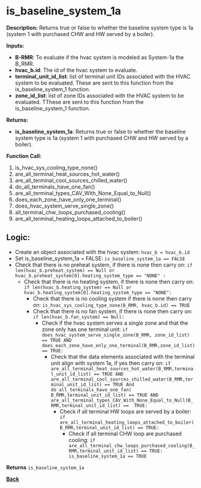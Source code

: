 # is_baseline_system_1a  

**Description:** Returns true or false to whether the baseline system type is 1a (system 1 with purchased CHW and HW served by a boiler).  

**Inputs:**  
- **B-RMR**: To evaluate if the hvac system is modeled as System-1a the B_RMR.   
- **hvac_b.id**: The id of the hvac system to evaluate.  
- **terminal_unit_id_list**: list of terminal unit IDs associated with the HVAC system to be evaluated. These are sent to this function from the is_baseline_system_1 function.
- **zone_id_list**: list of zone IDs associated with the HVAC system to be evaluated. TThese are sent to this function from the is_baseline_system_1 function.

**Returns:**  
- **is_baseline_system_1a**: Returns true or false to whether the baseline system type is 1a (system 1 with purchased CHW and HW served by a boiler).
 
**Function Call:** 
1. is_hvac_sys_cooling_type_none()
2. are_all_terminal_heat_sources_hot_water()  
3. are_all_terminal_cool_sources_chilled_water() 
4. do_all_terminals_have_one_fan()    
6. are_all_terminal_types_CAV_With_None_Equal_to_Null()
7. does_each_zone_have_only_one_terminal()    
8. does_hvac_system_serve_single_zone()  
9. all_terminal_chw_loops_purchased_cooling()
10. are_all_terminal_heating_loops_attached_to_boiler() 
 
## Logic:    
- Create an object associated with the hvac system: `hvac_b = hvac_b.id`  
- Set is_baseline_system_1a = FALSE: `is_baseline_system_1a == FALSE`    
- Check that there is no preheat system, if there is none then carry on: `if len(hvac_b.preheat_system) == Null or hvac_b.preheat_system[0].heating_system_type == "NONE" :`    
    - Check that there is no heating system, if there is none then carry on: `if len(hvac_b.heating_system) == Null or hvac_b.heating_system[0].heating_system_type == "NONE":`     
        - Check that there is no cooling system if there is none then carry on: `is_hvac_sys_cooling_type_none(B_RMR, hvac_b.id) == TRUE`  
        - Check that there is no fan system, if there is none then carry on: `if len(hvac_b.fan_system) == Null:`     
            - Check if the hvac system serves a single zone and that the zone only has one terminal unit: `if does_hvac_system_serve_single_zone(B_RMR, zone_id_list) == TRUE AND does_each_zone_have_only_one_terminal(B_RMR,zone_id_list) == TRUE:`  
                - Check that the data elements associated with the terminal unit align with system 1a, if yes then carry on: `if are_all_terminal_heat_sources_hot_water(B_RMR,terminal_unit_id_list) == TRUE AND are_all_terminal_cool_sources_chilled_water(B_RMR,terminal_unit_id_list) == TRUE And do_all_terminals_have_one_fan( B_RMR,terminal_unit_id_list) == TRUE AND  are_all_terminal_types_CAV_With_None_Equal_to_Null(B_RMR,terminal_unit_id_list) ==  TRUE:`        
                    - Check if all terminal HW loops are served by a boiler: `if are_all_terminal_heating_loops_attached_to_boiler(B_RMR,terminal_unit_id_list) == TRUE:`  
                        - Check if all terminal CHW loop are purchased cooling: `if are_all_terminal_chw_loops_purchased_cooling(B_RMR,terminal_unit_id_list) == TRUE: is_baseline_system_1a == TRUE`  

**Returns** `is_baseline_system_1a`  



**[Back](../_toc.md)**